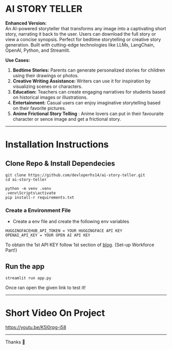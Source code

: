 # AI STORY TELLER

**Enhanced Version:**  
An AI-powered storyteller that transforms any image into a captivating short story, narrating it back to the user. Users can download the full story or view a concise synopsis. Perfect for bedtime storytelling or creative story generation. Built with cutting-edge technologies like LLMs, LangChain, OpenAI, Python, and Streamlit.  

**Use Cases:**  
1. **Bedtime Stories:** Parents can generate personalized stories for children using their drawings or photos.  
2. **Creative Writing Assistance:** Writers can use it for inspiration by visualizing scenes or characters.  
3. **Education:** Teachers can create engaging narratives for students based on historical images or illustrations.  
4. **Entertainment:** Casual users can enjoy imaginative storytelling based on their favorite pictures.
5. **Anime Frictional Story Telling** : Anime lovers can put in their favouraite character or sence image and get a frictional story.

---
# Installation Instructions

## Clone Repo & Install Dependecies
```
git clone https://github.com/devloperhs14/ai-story-teller.git
cd ai-story-teller
```
```
python -m venv .venv
.venv\Scripts\activate
pip install-r requirements.txt
```

### Create a Environment File

- Create a env file and create the following env variables
```
HUGGINGFACEHUB_API_TOKEN = YOUR HUGGINGFACE API KEY
OPENAI_API_KEY = YOUR OPEN AI API KEY
```

To obtain the 1st API KEY follow 1st section of [blog](https://www.analyticsvidhya.com/blog/2023/12/building-an-ai-storyteller-application-using-langchain-openai-and-hugging-face/). {Set-up Workforce Part!}

## Run the app
```
streamlit run app.py
```
Once ran open the given link to test it!

---

# Short Video On Project
https://youtu.be/K5l0rpg-j58

---
Thanks 🙏





